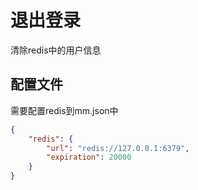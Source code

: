 # 退出登录

清除redis中的用户信息

## 配置文件

需要配置redis到mm.json中

```json
{
	"redis": {
		"url": "redis://127.0.0.1:6379",
		"expiration": 20000
	}
}
```
